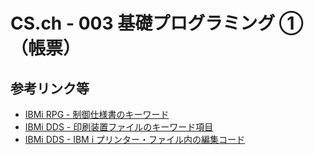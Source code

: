 # CS.ch - 003 基礎プログラミング ①（帳票）

## 参考リンク等

- [IBMi RPG - 制御仕様書のキーワード](https://www.ibm.com/docs/ja/i/7.5?topic=specifications-control-specification-keywords)
- [IBMi DDS - 印刷装置ファイルのキーワード項目](https://www.ibm.com/docs/ja/i/7.5?topic=dpf-keyword-entries-printer-files-positions-45-through-80)
- [IBMi DDS - IBM i プリンター・ファイル内の編集コード](https://www.ibm.com/docs/ja/i/7.5?topic=files-i-edit-codes-in-printer)
